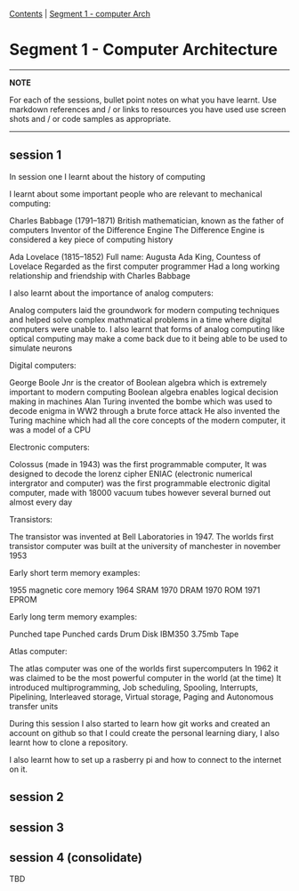[Contents](../personal_learning_record/personal_learning_record.md) | [Segment 1 - computer Arch](../personal_learning_record/segment1.md) 

# Segment 1 - Computer Architecture

---
**NOTE**

For each of the sessions, bullet point notes on what you have learnt.
Use markdown references and / or links to resources you have used
use  screen shots and / or code samples as appropriate.

---

## session 1
In session one I learnt about the history of computing

I learnt about some important people who are relevant to mechanical computing:

Charles Babbage (1791–1871)
British mathematician, known as the father of computers
Inventor of the Difference Engine
The Difference Engine is considered a key piece of computing history

Ada Lovelace (1815–1852)
Full name: Augusta Ada King, Countess of Lovelace
Regarded as the first computer programmer
Had a long working relationship and friendship with Charles Babbage


I also learnt about the importance of analog computers:

Analog computers laid the groundwork for modern computing techniques and helped solve complex mathmatical problems in a time where digital computers were unable to.
I also learnt that forms of analog computing like optical computing may make a come back due to it being able to be used to simulate neurons


Digital computers:

George Boole Jnr is the creator of Boolean algebra which is extremely important to modern computing
Boolean algebra enables logical decision making in machines
Alan Turing invented the bombe which was used to decode enigma in WW2 through a brute force attack
He also invented the Turing machine which had all the core concepts of the modern computer, it was a model of a CPU


Electronic computers:

Colossus (made in 1943) was the first programmable computer, It was designed to decode the lorenz cipher
ENIAC (electronic numerical intergrator and computer) was the first programmable electronic digital computer, made with 18000 vacuum tubes however several burned out almost every day

Transistors:

The transistor was invented at Bell Laboratories in 1947.
The worlds first transistor computer was built at the university of manchester in november 1953

Early short term memory examples:

1955 magnetic core memory
1964 SRAM
1970 DRAM
1970 ROM
1971 EPROM


Early long term memory examples:

Punched tape
Punched cards
Drum
Disk IBM350 3.75mb
Tape


Atlas computer:

The atlas computer was one of the worlds first supercomputers
In 1962 it was claimed to be the most powerful computer in the world (at the time)
It introduced multiprogramming, Job scheduling, Spooling, Interrupts, Pipelining, Interleaved storage, Virtual storage, Paging and Autonomous transfer units



During this session I also started to learn how git works and created an account on github so that I could create the personal learning diary, I also learnt how to clone a repository.

I also learnt how to set up a rasberry pi and how to connect to the internet on it.
## session 2



## session 3

## session 4 (consolidate)


TBD
